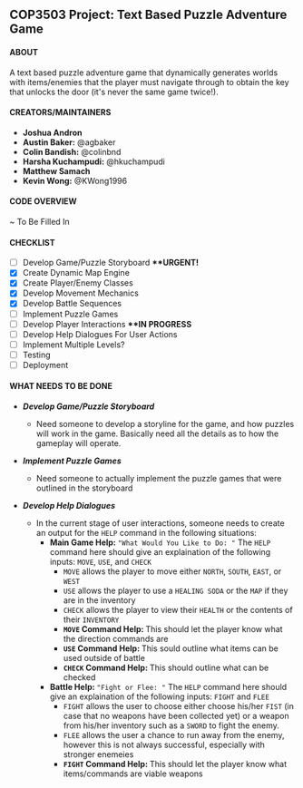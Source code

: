 ## COP3503 Project: Text Based Puzzle Adventure Game

#### ABOUT
A text based puzzle adventure game that dynamically generates worlds with items/enemies that the player must navigate through to obtain the key that unlocks the door (it's never the same game twice!).
	
#### CREATORS/MAINTAINERS
- <b>Joshua Andron</b>
- <b>Austin Baker:</b> @agbaker
- <b>Colin Bandish:</b> @colinbnd
- <b>Harsha Kuchampudi:</b> @hkuchampudi
- <b>Matthew Samach</b>
- <b>Kevin Wong:</b> @KWong1996

#### CODE OVERVIEW
~ To Be Filled In

#### CHECKLIST
- [ ] Develop Game/Puzzle Storyboard <b> **URGENT! </b>
- [X] Create Dynamic Map Engine
- [X] Create Player/Enemy Classes
- [X] Develop Movement Mechanics
- [X] Develop Battle Sequences
- [ ] Implement Puzzle Games
- [ ] Develop Player Interactions <b> **IN PROGRESS </b>
- [ ] Develop Help Dialogues For User Actions
- [ ] Implement Multiple Levels?
- [ ] Testing
- [ ] Deployment

#### WHAT NEEDS TO BE DONE

- <b><i>Develop Game/Puzzle Storyboard</i></b>
  - Need someone to develop a storyline for the game, and how puzzles will work in the game. Basically need all the details as to how the gameplay will operate.

- <b><i>Implement Puzzle Games</i></b>
  - Need someone to actually implement the puzzle games that were outlined in the storyboard

- <b><i>Develop Help Dialogues</i></b>
  - In the current stage of user interactions, someone needs to create an output for the `HELP` command in the following situations:
    - <b> Main Game Help: </b> `"What Would You Like to Do: "` The `HELP` command here should give an explaination of the following inputs: `MOVE`, `USE`, and `CHECK` 
      - `MOVE` allows the player to move either `NORTH`, `SOUTH`, `EAST`, or `WEST`
      - `USE` allows the player to use a `HEALING SODA` or the `MAP` if they are in the inventory
      - `CHECK` allows the player to view their `HEALTH` or the contents of their `INVENTORY`
      - <b> `MOVE` Command Help: </b> This should let the player know what the direction commands are
      - <b> `USE` Command Help: </b> This sould outline what items can be used outside of battle
      - <b> `CHECK` Command Help: </b> This should outline what can be checked
    - <b> Battle Help: </b> `"Fight or Flee: "` The `HELP` command here should give an explaination of the following inputs: `FIGHT` and `FLEE`
      - `FIGHT` allows the user to choose either choose his/her `FIST` (in case that no weapons have been collected yet) or a weapon from his/her inventory such as a `SWORD` to fight the enemy.
      - `FLEE` allows the user a chance to run away from the enemy, however this is not always successful, especially with stronger enemeies
      - <b> `FIGHT` Command Help: </b> This should let the player know what items/commands are viable weapons
    
